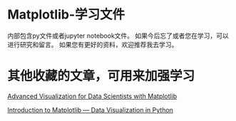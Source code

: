 # Matplotlib-学习文件
内部包含py文件或者jupyter notebook文件。
如果今后忘了或者您在学习，可以进行研究和留言。
如果您有更好的资料，欢迎推荐我去学习。

# 其他收藏的文章，可用来加强学习
[Advanced Visualization for Data Scientists with Matplotlib](https://medium.com/sfu-big-data/advanced-visualization-for-data-scientists-with-matplotlib-15c28863c41c)

[Introduction to Matplotlib — Data Visualization in Python](https://heartbeat.fritz.ai/introduction-to-matplotlib-data-visualization-in-python-d9143287ae39)
